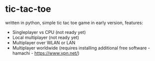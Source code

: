 # tic-tac-toe
written in python, simple tic tac toe game in early version, 
features:
- Singleplayer vs CPU (not ready yet)
- Local multiplayer (not ready yet)
- Multiplayer over WLAN or LAN
- Multiplayer worldwide (requires installing additional free software - hamachi - https://www.vpn.net/)
